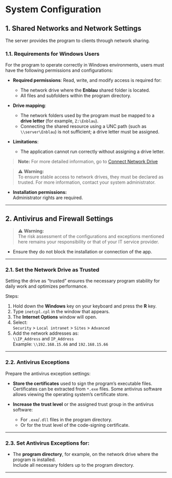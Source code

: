 # System Configuration


## 1. Shared Networks and Network Settings

The server provides the program to clients through network sharing.

### 1.1. Requirements for Windows Users

For the program to operate correctly in Windows environments, users must have the following permissions and configurations:

- **Required permissions**: Read, write, and modify access is required for:
  - The network drive where the **Enblau** shared folder is located.
  - All files and subfolders within the program directory.

- **Drive mapping**:
  - The network folders used by the program must be mapped to a **drive letter** (for example, `Z:\Enblau`).  
  - Connecting the shared resource using a UNC path (such as `\\server\Enblau`) is not sufficient; a drive letter must be assigned.

- **Limitations**:
  - The application cannot run correctly without assigning a drive letter.

> **Note:** For more detailed information, go to [Connect Network Drive](https://documentation.endades.com/en/Utilities/6.UT_Unidad_Red/)

> ⚠️ **Warning:**  
> To ensure stable access to network drives, they must be declared as trusted. For more information, contact your system administrator.

- **Installation permissions:**  
  Administrator rights are required.

---

## 2. Antivirus and Firewall Settings

> ⚠️ **Warning:**  
> The risk assessment of the configurations and exceptions mentioned here remains your responsibility or that of your IT service provider.

- Ensure they do not block the installation or connection of the app.

---

### 2.1. Set the Network Drive as Trusted

Setting the drive as “trusted” ensures the necessary program stability for daily work and optimizes performance.

 Steps:

1. Hold down the **Windows** key on your keyboard and press the **R** key.
2. Type `inetcpl.cpl` in the window that appears.
3. The **Internet Options** window will open.
4. Select:  
   `Security` > `Local intranet` > `Sites` > `Advanced`
5. Add the network addresses as:  
   `\\IP_Address` and `IP_Address`  
   Example: `\\192.168.15.66` and `192.168.15.66`

---

### 2.2. Antivirus Exceptions

 Prepare the antivirus exception settings:

- **Store the certificates** used to sign the program’s executable files.  
  Certificates can be extracted from `*.exe` files. Some antivirus software allows viewing the operating system’s certificate store.

- **Increase the trust level** or the assigned trust group in the antivirus software:
  - For `.exe`/`.dll` files in the program directory.
  - Or for the trust level of the code-signing certificate.

---

### 2.3. Set Antivirus Exceptions for:

- The **program directory**, for example, on the network drive where the program is installed.  
  Include all necessary folders up to the program directory.

---
